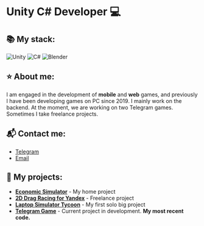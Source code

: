 # Unity C# Developer 💻

## 📚 My stack:
![Unity](https://img.shields.io/badge/Unity-100000?style=flat&logo=unity&logoColor=white)
![C#](https://img.shields.io/badge/C%23-239120?style=flat&logo=c-sharp&logoColor=white)
![Blender](https://img.shields.io/badge/Blender-F5792A?style=flat&logo=blender&logoColor=white)  

## ⭐ About me:
I am engaged in the development of **mobile** and **web** games, and previously I have been developing games on PC since 2019. I mainly work on the backend. At the moment, we are working on two Telegram games. Sometimes I take freelance projects.

## 📬 Contact me:
- [Telegram](https://t.me/ruka_v_rot)  
- [Email](mailto:mathertgl@gmail.com)

## 🚀 My projects:
- [**Economic Simulator**](https://github.com/MatherTGL/economic-simulator) - My home project
- [**2D Drag Racing for Yandex**](https://github.com/MatherTGL/DragRacing2D) - Freelance project
- [**Laptop Simulator Tycoon**](https://github.com/MatherTGL/LaptopTycoon_Scripts) - My first solo big project
- [**Telegram Game**](https://github.com/MatherTGL/BlumProject) - Current project in development. **My most recent code.**


<!--
**MatherTGL/MatherTGL** is a ✨ _special_ ✨ repository because its `README.md` (this file) appears on your GitHub profile.

Here are some ideas to get you started:

- 🔭 I’m currently working on ...
- 🌱 I’m currently learning ...
- 👯 I’m looking to collaborate on ...
- 🤔 I’m looking for help with ...
- 💬 Ask me about ...
- 📫 How to reach me: ...
- 😄 Pronouns: ...
- ⚡ Fun fact: ...
-->
